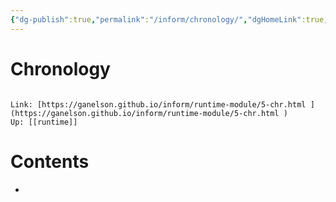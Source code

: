 ```yaml
---
{"dg-publish":true,"permalink":"/inform/chronology/","dgHomeLink":true,"dgPassFrontmatter":false}
---
```


# Chronology
```ad-info

Link: [https://ganelson.github.io/inform/runtime-module/5-chr.html ](https://ganelson.github.io/inform/runtime-module/5-chr.html )
Up: [[runtime]]
```

# Contents
- 